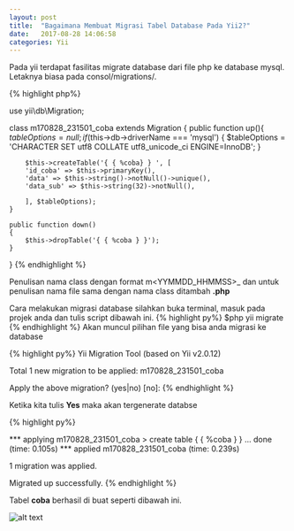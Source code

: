 ```yaml
---
layout: post
title:  "Bagaimana Membuat Migrasi Tabel Database Pada Yii2?"
date:   2017-08-28 14:06:58
categories: Yii
---
```

 
Pada yii terdapat fasilitas migrate database dari file php ke database mysql.
Letaknya biasa pada consol/migrations/.

{% highlight php%}

use yii\db\Migration;

class m170828_231501_coba extends Migration
{
    public function up(){
        $tableOptions = null;
        if ($this->db->driverName === 'mysql') {
            $tableOptions = 'CHARACTER SET utf8 COLLATE utf8_unicode_ci ENGINE=InnoDB';
        }

        $this->createTable('{ { %coba} } ', [
        'id_coba' => $this->primaryKey(),
        'data' => $this->string()->notNull()->unique(),
        'data_sub' => $this->string(32)->notNull(),

        ], $tableOptions);
    }

    public function down()
    {
        $this->dropTable('{ { %coba } }');
    }
}
{% endhighlight %}

Penulisan nama class dengan format m<YYMMDD_HHMMSS>_<Name>
dan untuk penulisan nama file sama dengan nama class ditambah __.php__

Cara melakukan migrasi database silahkan buka terminal, masuk pada projek anda dan tulis script dibawah ini.
{% highlight py%}
$php yii migrate
{% endhighlight %}
 Akan muncul pilihan file yang bisa anda migrasi ke database

{% highlight py%}
Yii Migration Tool (based on Yii v2.0.12)

Total 1 new migration to be applied:
    m170828_231501_coba

Apply the above migration? (yes|no) [no]:
{% endhighlight %}

 Ketika kita tulis __Yes__ maka akan tergenerate databse

{% highlight py%}


*** applying m170828_231501_coba
    > create table { { %coba } } ... done (time: 0.105s)
*** applied m170828_231501_coba (time: 0.239s)


1 migration was applied.

Migrated up successfully.
{% endhighlight %}

Tabel __coba__ berhasil di buat seperti dibawah ini.

![alt text][gambar]

[gambar]:{{site.urlimg}}img-12.png "view tabel coba"


